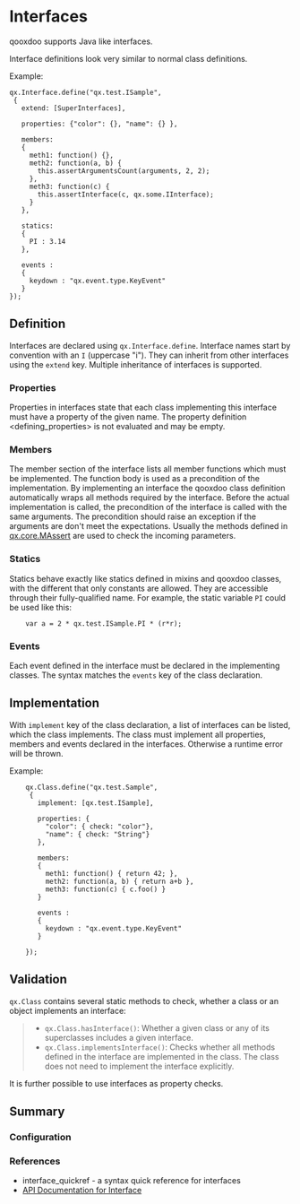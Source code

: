 # Interfaces


qooxdoo supports Java like interfaces.

Interface definitions look very similar to normal class definitions.

Example:

    qx.Interface.define("qx.test.ISample",
     {
       extend: [SuperInterfaces],

       properties: {"color": {}, "name": {} },

       members:
       {
         meth1: function() {},
         meth2: function(a, b) {
           this.assertArgumentsCount(arguments, 2, 2);
         },
         meth3: function(c) {
           this.assertInterface(c, qx.some.IInterface);
         }
       },

       statics:
       {
         PI : 3.14
       },

       events :
       {
         keydown : "qx.event.type.KeyEvent"
       }
    });

## Definition


Interfaces are declared using `qx.Interface.define`. Interface names start by convention with an `I` (uppercase "i"). They can inherit from other interfaces using the `extend` key. Multiple inheritance of interfaces is supported.

### Properties

Properties in interfaces state that each class implementing this interface must have a property of the given name. The property definition \<defining\_properties\> is not evaluated and may be empty.

### Members

The member section of the interface lists all member functions which must be implemented. The function body is used as a precondition of the implementation. By implementing an interface the qooxdoo class definition automatically wraps all methods required by the interface. Before the actual implementation is called, the precondition of the interface is called with the same arguments. The precondition should raise an exception if the arguments are don't meet the expectations. Usually the methods defined in [qx.core.MAssert](apps://apiviewer/#qx.core.MAssert) are used to check the incoming parameters.

### Statics

Statics behave exactly like statics defined in mixins and qooxdoo classes, with the different that only constants are allowed. They are accessible through their fully-qualified name. For example, the static variable `PI` could be used like this:

```
    var a = 2 * qx.test.ISample.PI * (r*r);
```

### Events

Each event defined in the interface must be declared in the implementing classes. The syntax matches the `events` key of the class declaration.

## Implementation


With `implement` key of the class declaration, a list of interfaces can be listed, which the class implements. The class must implement all properties, members and events declared in the interfaces. Otherwise a runtime error will be thrown.

Example:

```
    qx.Class.define("qx.test.Sample",
     {
       implement: [qx.test.ISample],

       properties: {
         "color": { check: "color"},
         "name": { check: "String"}
       },

       members:
       {
         meth1: function() { return 42; },
         meth2: function(a, b) { return a+b },
         meth3: function(c) { c.foo() }
       }

       events :
       {
         keydown : "qx.event.type.KeyEvent"
       }

    });
```

## Validation


`qx.Class` contains several static methods to check, whether a class or an object implements an interface:

> -   `qx.Class.hasInterface()`: Whether a given class or any of its superclasses includes a given interface.
> -   `qx.Class.implementsInterface()`: Checks whether all methods defined in the interface are implemented in the class. The class does not need to implement the interface explicitly.

It is further possible to use interfaces as property checks.

Summary
-------

### Configuration

### References

-   interface\_quickref - a syntax quick reference for interfaces
-   [API Documentation for Interface](apps://apiviewer/#qx.Interface)

